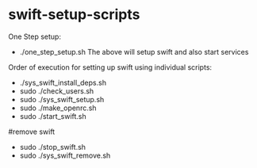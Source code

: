 # swift-setup-scripts

One Step setup:
* ./one_step_setup.sh
The above will setup swift and also start services

Order of execution for setting up swift using individual scripts:
* ./sys_swift_install_deps.sh
* sudo ./check_users.sh
* sudo ./sys_swift_setup.sh
* sudo ./make_openrc.sh
* sudo ./start_swift.sh


#remove swift
* sudo ./stop_swift.sh 
* sudo ./sys_swift_remove.sh
